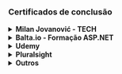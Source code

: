 ### Certificados de conclusão


<details>
<summary><strong>Milan Jovanović - TECH</strong></summary>&nbsp

1. [Pragmatic Clean Architecture - Building production-ready applications with Clean Architecture](https://github.com/William-io/digital-certificates/blob/main/1750612081484.pdf)
2. [Modular Monolith Architecture - Building amazing systems with Modular Monolith Architecture](https://github.com/William-io/digital-certificates/blob/main/1750612186642%20(1).pdf)

</details>


<details>
<summary><strong>Balta.io - Formação ASP.NET</strong></summary>&nbsp
  
1. [Fundamentos do SQL Server](https://balta.io/certificados/a8d6e584-9226-4f37-a7d7-9db1cd7ef8b5)
2. [Criando APIs com ASP.NET Core 2.0 e Dappe](https://balta.io/certificados/2bdb46a8-dbc1-4bae-b568-6839258bca85)
3. [Lógica de programação com Dart](https://balta.io/certificados/da7aa9ce-22d1-493f-a998-c81fafb6af2e)
4. [Começando com Angular](https://balta.io/certificados/df82d85a-07c3-40df-8b9f-dd223ef61bce)
5. [Criando um App com React, TypeScript, Hooks, Context e Forms](https://balta.io/certificados/770fe2e2-5427-4645-9e77-9cf19f973e38)
6. [Fundamentos da Orientação a Objetos](https://balta.io/certificados/c20b8dec-8feb-4c57-ab53-6865ddd36690)
7. [Fundamentos do C#](https://balta.io/certificados/7db012fb-f15d-4b77-8e6e-287167af16f1)
8. [Criando APIs Data Driven com ASP.NET Core 3 e EF Core 3](https://balta.io/certificados/467f4cc8-d1ff-498a-b623-8344756d8072)
9. [Modelando Domínios Ricos](https://balta.io/certificados/0ff6375f-8423-4eff-a707-1f2216a81781)
10. [Introdução ao C# e Imersão ao .NET Framework](https://balta.io/certificados/0ff6375f-8423-4eff-a707-1f2216a81781)
11. [Criando um TodoApp com ASP.NET Core, Firebase, Angular e Flutter](https://balta.io/certificados/52c5f8f0-9456-4b7d-8cf9-d943f8ed74cc)
12. [Fundamentos de Entity](https://balta.io/certificados/cb75db37-029a-4d50-9eba-657c97569b29)
13. [API node](https://balta.io/certificados/d6b8aaa1-2d27-4a17-b141-fb1e571a1cdc)
14. [balta.io Dev Experience 2021](https://baltaio.blob.core.windows.net/static/images/experience/2021/certificates/5f0dc0af-4099-7219-6c1a-a27b00000000-experience.png)
15. [Progressive Web Apps com Blazor Web Assembly](https://balta.io/certificados/dcaf19fc-107b-4d63-ae93-88a5abd9bcfc)
16. [Fundamentos do Blazor com .NET 8](https://balta.io/certificados/6bf6ba8e-1330-4e54-a05a-d7e73616c7cb)
17. [Arquitetura Limpa com .NET](https://balta.io/certificados/f5574f7d-3f27-489d-9da1-624a8710519b)

</details>

<details>
<summary><strong>Udemy</strong></summary>&nbsp
  
1. [JavaScript - The Complete Guide 2022 (Beginner + Advanced)](https://www.udemy.com/certificate/UC-da53ebdc-c097-4ab6-a507-d3d2dc452624)
2. [The Complete JavaScript Course 2022: From Zero to Expert!](https://www.udemy.com/certificate/UC-806cef6b-f58e-4a76-8a67-2b85537a1318)
3. [Web API ASP .NET Core Essencial](https://www.udemy.com/certificate/UC-d3657a07-e389-40f8-8535-a46f98e04a7f/)
4. [C# COMPLETO Programação Orientada a Objetos + Projetos](https://www.udemy.com/certificate/UC-f3fb4b47-54f6-41a9-bf95-4cd2566b1d82/)
5. [.NET 6 WEB API](https://www.udemy.com/certificate/UC-abec3b4d-115f-474e-bbef-b1a746f4fd0f/)
6. [C# - Aplicando Princípios SOLID](https://www.udemy.com/certificate/UC-6dc30584-1764-493b-88ea-6259d3c1846e/)

</details>

<details>
<summary><strong>Pluralsight</strong></summary>&nbsp

1. [Node.js and Express Foundations](https://github.com/user-attachments/assets/0bce683b-f429-42fe-b461-2a671d3dc03d)
2. [Python 3: The Big Picture](https://github.com/user-attachments/assets/f622d10b-969b-43f5-bc08-ce12ecb3034c)
3. [Microsoft Azure Fundamentals (AZ-900): Foundational Cloud Concepts](https://github.com/user-attachments/assets/7d44f38f-05c6-4af8-b36d-134c27836df9)
4. [Clean Architecture: Patterns, Practices, and Principles](https://github.com/user-attachments/assets/61ea03cb-f67e-479b-8261-e5f528b9bcb2)
5. [ASP.NET Core Web API Fundamentals](https://github.com/user-attachments/assets/392840e4-04f9-4949-abe5-6270d85f105a)

</details>

<details>
<summary><strong>Outros</strong></summary>&nbsp

1. [Impacta, Full-Stack](https://github.com/William-io/digital-certificates/blob/main/1638557969%5B4562%5D.pdf)
2. [MoveOn, Soft skills](https://github.com/William-io/digital-certificates/blob/main/Certificado%20Freshers%20-William%20Silva%5B1260%5D.pdf)
3. [Ciência de Dados](https://github.com/William-io/digital-certificates/blob/main/certificate-introducao-a-ciencia-de-dados-30-61081f20e32fc3306067d375.pdf)

</details>
